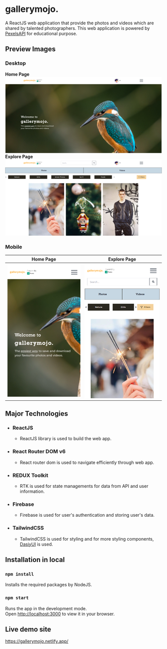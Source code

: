 # gallerymojo.

A ReactJS web application that provide the photos and videos which are shared by talented photographers. This web application is powered by [PexelsAPI](https://www.pexels.com/api/documentation/) for educational purpose.

## Preview Images

### Desktop

**Home Page**
![home_desktop](./images//home_desktop.png)
**Explore Page**
![explore_desktop](./images//explore_desktop.png)

### Mobile

|                 Home Page                 |                  Explore Page                   |
| :---------------------------------------: | :---------------------------------------------: |
| ![home_mobile](./images//home_mobile.png) | ![explore_mobile](./images//explore_mobile.png) |

## Major Technologies

- ### ReactJS
  - ReactJS library is used to build the web app.
- ### React Router DOM v6
  - React router dom is used to navigate efficiently through web app.
- ### REDUX Toolkit
  - RTK is used for state managements for data from API and user information.
- ### Firebase
  - Firebase is used for user's authentication and storing user's data.
- ### TailwindCSS
  - TailwindCSS is used for styling and for more styling components, [DasiyUI](https://daisyui.com/) is used.

## Installation in local

### `npm install`

Installs the required packages by NodeJS.

### `npm start`

Runs the app in the development mode.\
Open [http://localhost:3000](http://localhost:3000) to view it in your browser.

## Live demo site

https://gallerymojo.netlify.app/
